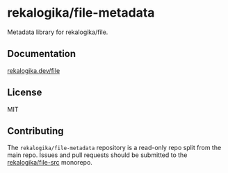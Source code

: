 # rekalogika/file-metadata

Metadata library for rekalogika/file.

## Documentation

[rekalogika.dev/file](https://rekalogika.dev/file)

## License

MIT

## Contributing

The `rekalogika/file-metadata` repository is a read-only repo split from the
main repo. Issues and pull requests should be submitted to the
[rekalogika/file-src](https://github.com/rekalogika/file-src) monorepo.
